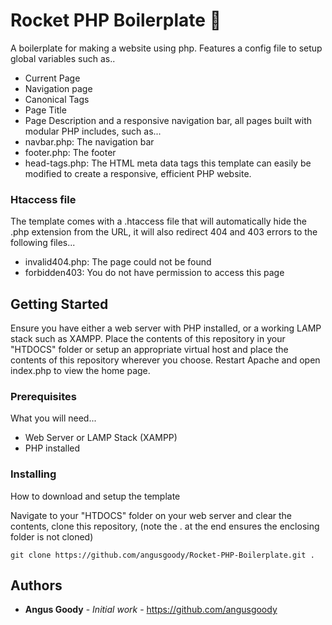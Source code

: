 # Rocket PHP Boilerplate 🚀

A boilerplate for making a website using php. Features a config file to setup global variables such as..
- Current Page
- Navigation page
- Canonical Tags
- Page Title
- Page Description
and a responsive navigation bar, all pages built with modular PHP includes, such as...
- navbar.php: The navigation bar
- footer.php: The footer
- head-tags.php: The HTML meta data tags
this template can easily be modified to create a responsive, efficient PHP website.

### Htaccess file
The template comes with a .htaccess file that will automatically hide the .php extension from the URL, it will also redirect 404 and 403 errors to the following files...
- invalid404.php: The page could not be found
- forbidden403: You do not have permission to access this page
## Getting Started

Ensure you have either a web server with PHP installed, or a working LAMP stack such as XAMPP. Place the contents of this repository in your "HTDOCS" folder or setup an appropriate virtual host and place the contents of this repository wherever you choose. Restart Apache and open index.php to view the home page.

### Prerequisites

What you will need...

- Web Server or LAMP Stack (XAMPP)
- PHP installed


### Installing

How to download and setup the template

Navigate to your "HTDOCS" folder on your web server and clear the contents, clone this repository, (note the . at the end ensures the enclosing folder is not cloned)

```
git clone https://github.com/angusgoody/Rocket-PHP-Boilerplate.git .
```

## Authors

* **Angus Goody** - *Initial work* - https://github.com/angusgoody



